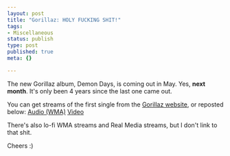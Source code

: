 ```yaml
--- 
layout: post
title: "Gorillaz: HOLY FUCKING SHIT!"
tags: 
- Miscellaneous
status: publish
type: post
published: true
meta: {}

---
```

The new Gorillaz album, Demon Days, is coming out in May. Yes, <strong>next month</strong>. It's only been 4 years since the last one came out.

  You can get streams of the first single from the <a href="http://fans.gorillaz.com/news.php">Gorillaz website</a>, or reposted below:
  <a href="http://boss.streamos.com/wmedia/virg001/gorillaz/video/demon_days/gorillaz_feel_good_inc_hi.asx?siteid=fansite">Audio (WMA)</a>
  <a href="http://boss.streamos.com/wmedia/virg001/gorillaz/video/demon_days/gorillaz_feel_good_inc_hi.asx?siteid=fansite">Video</a>

  There's also lo-fi WMA streams and Real Media streams, but I don't link to that shit.

  Cheers :)

